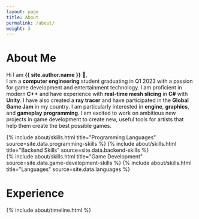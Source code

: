```yaml
---
layout: page
title: About
permalink: /about/
weight: 3
---
```


# **About Me**

Hi I am **{{ site.author.name }}** :wave:,<br>
I am a **computer engineering** student graduating in Q1 2023 with a passion for game development and entertainment technology. I am proficient in modern **C++** and have experience with **real-time mesh slicing** in **C\#** with **Unity**. I have also created a **ray tracer** and have participated in the **Global Game Jam** in my country. I am particularly interested in **engine**, **graphics**, and **gameplay programming**. I am excited to work on ambitious new projects in game development to create new, useful tools for artists that help them create the best possible games.

<div class="row">
{% include about/skills.html title="Programming Languages" source=site.data.programming-skills %}
{% include about/skills.html title="Backend Skills" source=site.data.backend-skills %}
</div>
<div class="row">
{% include about/skills.html title="Game Development" source=site.data.game-development-skills %}
{% include about/skills.html title="Languages" source=site.data.languages %}
</div>

# **Experience**
<div class="row">
{% include about/timeline.html %}
</div>
